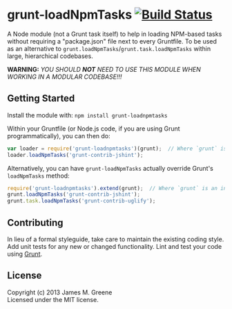 # grunt-loadNpmTasks [![Build Status](https://secure.travis-ci.org/JamesMGreene/grunt-loadNpmTasks.png?branch=master)](http://travis-ci.org/JamesMGreene/grunt-loadNpmTasks)

A Node module (not a Grunt task itself) to help in loading NPM-based tasks without requiring a "package.json" file next to every Gruntfile.
To be used as an alternative to `grunt.loadNpmTasks`/`grunt.task.loadNpmTasks` within large, hierarchical codebases.

**WARNING:** _YOU SHOULD **NOT** NEED TO USE THIS MODULE WHEN WORKING IN A MODULAR CODEBASE!!!_


## Getting Started
Install the module with: `npm install grunt-loadnpmtasks`

Within your Gruntfile (or Node.js code, if you are using Grunt programmatically), you can then do:

```js
var loader = require('grunt-loadnpmtasks')(grunt);  // Where `grunt` is an instance of Grunt
loader.loadNpmTasks('grunt-contrib-jshint');
```

Alternatively, you can have `grunt-loadNpmTasks` actually override Grunt's `loadNpmTasks` method:

```js
require('grunt-loadnpmtasks').extend(grunt);  // Where `grunt` is an instance of Grunt
grunt.loadNpmTasks('grunt-contrib-jshint');
grunt.task.loadNpmTasks('grunt-contrib-uglify');
```


## Contributing
In lieu of a formal styleguide, take care to maintain the existing coding style. Add unit tests for any new or changed functionality. Lint and test your code using [Grunt](http://gruntjs.com/).


## License
Copyright (c) 2013 James M. Greene  
Licensed under the MIT license.
